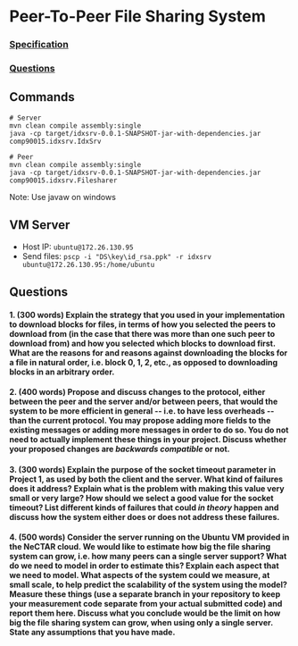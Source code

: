 # Peer-To-Peer File Sharing System



### [Specification](idxsrv.md)

### [Questions](resources/Questions-Group30.pdf)



## Commands

```
# Server
mvn clean compile assembly:single
java -cp target/idxsrv-0.0.1-SNAPSHOT-jar-with-dependencies.jar comp90015.idxsrv.IdxSrv

# Peer
mvn clean compile assembly:single
java -cp target/idxsrv-0.0.1-SNAPSHOT-jar-with-dependencies.jar comp90015.idxsrv.Filesharer
```

Note: Use javaw on windows



## VM Server

* Host IP: ```ubuntu@172.26.130.95```
* Send files: `pscp -i "DS\key\id_rsa.ppk" -r idxsrv ubuntu@172.26.130.95:/home/ubuntu`



## Questions

#### 1. (300 words) Explain the strategy that you used in your implementation to download blocks for files, in terms of how you selected the peers to download from (in the case that there was more than one such peer to download from) and how you selected which blocks to download first. What are the reasons for and reasons against downloading the blocks for a file in natural order, i.e. block 0, 1, 2, etc., as opposed to downloading blocks in an arbitrary order.



#### 2. (400 words) Propose and discuss changes to the protocol, either between the peer and the server and/or between peers, that would the system to be more efficient in general -- i.e. to have less overheads -- than the current protocol. You may propose adding more fields to the existing messages or adding more messages in order to do so. You do not need to actually implement these things in your project. Discuss whether your proposed changes are *backwards compatible* or not.



#### 3. (300 words) Explain the purpose of the socket timeout parameter in Project 1, as used by both the client and the server. What kind of failures does it address? Explain what is the problem with making this value very small or very large? How should we select a good value for the socket timeout? List different kinds of failures that could *in theory* happen and discuss how the system either does or does not address these failures.



#### 4. (500 words) Consider the server running on the Ubuntu VM provided in the NeCTAR cloud. We would like to estimate how big the file sharing system can grow, i.e. how many peers can a single server support? What do we need to model in order to estimate this? Explain each aspect that we need to model. What aspects of the system could we measure, at small scale, to help predict the scalability of the system using the model? Measure these things (use a separate branch in your repository to keep your measurement code separate from your actual submitted code) and report them here. Discuss what you conclude would be the limit on how big the file sharing system can grow, when using only a single server. State any assumptions that you have made.

